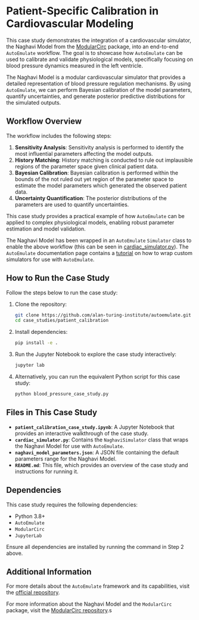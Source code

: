 # Patient-Specific Calibration in Cardiovascular Modeling

This case study demonstrates the integration of a cardiovascular simulator, the Naghavi Model from the [ModularCirc](https://github.com/alan-turing-institute/ModularCirc) package, into an end-to-end `AutoEmulate` workflow. The goal is to showcase how `AutoEmulate` can be used to calibrate and validate physiological models, specifically focusing on blood pressure dynamics measured in the left ventricle.

The Naghavi Model is a modular cardiovascular simulator that provides a detailed representation of blood pressure regulation mechanisms. By using `AutoEmulate`, we can perform Bayesian calibration of the model parameters, quantify uncertainties, and generate posterior predictive distributions for the simulated outputs.

## Workflow Overview

The workflow includes the following steps:
1. **Sensitivity Analysis**: Sensitivity analysis is performed to identify the most influential parameters affecting the model outputs.
2. **History Matching**: History matching is conducted to rule out implausible regions of the parameter space given clinical patient data.
3. **Bayesian Calibration**: Bayesian calibration is performed within the bounds of the not ruled out yet region of the parameter space to estimate the model parameters which generated the observed patient data.
4. **Uncertainty Quantification**: The posterior distributions of the parameters are used to quantify uncertainties.

This case study provides a practical example of how `AutoEmulate` can be applied to complex physiological models, enabling robust parameter estimation and model validation.

The Naghavi Model has been wrapped in an `AutoEmulate` `Simulator` class to enable the above workflow (this can be seen in [cardiac_simulator.py](cardiac_simulator.py)). The `AutoEmulate` documentation page contains a [tutorial](https://alan-turing-institute.github.io/autoemulate/tutorials/simulator/01_custom_simulations.html) on how to wrap custom simulators for use with `AutoEmulate`.

## How to Run the Case Study

Follow the steps below to run the case study:

1. Clone the repository:

    ```bash
    git clone https://github.com/alan-turing-institute/autoemulate.git
    cd case_studies/patient_calibration
    ```

2. Install dependencies:

    ```bash
    pip install -e .
    ```

3. Run the Jupyter Notebook to explore the case study interactively:

    ```bash
    jupyter lab
    ```

4. Alternatively, you can run the equivalent Python script for this case study:

    ```bash
    python blood_pressure_case_study.py
    ```

## Files in This Case Study

- **`patient_calibration_case_study.ipynb`**: A Jupyter Notebook that provides an interactive walkthrough of the case study.
- **`cardiac_simulator.py`**: Contains the `NaghaviSimulator` class that wraps the Naghavi Model for use with `AutoEmulate`.
- **`naghavi_model_parameters.json`**: A JSON file containing the default parameters range for the Naghavi Model.
- **`README.md`**: This file, which provides an overview of the case study and instructions for running it.

## Dependencies

This case study requires the following dependencies:
- Python 3.8+
- `AutoEmulate`
- `ModularCirc`
- `JupyterLab`

Ensure all dependencies are installed by running the command in Step 2 above.

## Additional Information

For more details about the `AutoEmulate` framework and its capabilities, visit the [official repository](https://github.com/alan-turing-institute/autoemulate).

For more information about the Naghavi Model and the `ModularCirc` package, visit the [ModularCirc repository](https://github.com/alan-turing-institute/ModularCirc).s